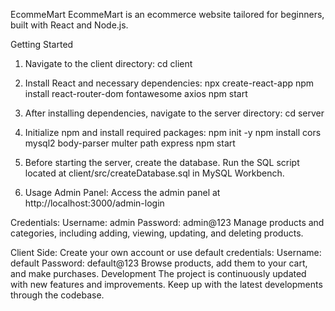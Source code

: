 
EcommeMart
EcommeMart is an ecommerce website tailored for beginners, built with React and Node.js.

Getting Started
1) Navigate to the client directory:
cd client

2) Install React and necessary dependencies:
npx create-react-app
npm install react-router-dom fontawesome axios
npm start

4) After installing dependencies, navigate to the server directory:
cd server

5) Initialize npm and install required packages:
npm init -y
npm install cors mysql2 body-parser multer path express
npm start


6) Before starting the server, create the database. Run the SQL script located at client/src/createDatabase.sql in MySQL Workbench.

7) Usage
Admin Panel: Access the admin panel at http://localhost:3000/admin-login

Credentials:
Username: admin
Password: admin@123
Manage products and categories, including adding, viewing, updating, and deleting products.

Client Side:
Create your own account or use default credentials:
Username: default
Password: default@123
Browse products, add them to your cart, and make purchases.
Development
The project is continuously updated with new features and improvements. Keep up with the latest developments through the codebase.
